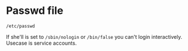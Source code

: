# Passwd file
`/etc/passwd`

If she'll is set to `/sbin/nologin` or `/bin/false` you can't login interactively. Usecase  is service accounts. 